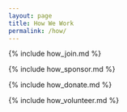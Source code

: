 ```yaml
---
layout: page
title: How We Work
permalink: /how/
---
```


{% include how_join.md %}

{% include how_sponsor.md %}

{% include how_donate.md %}

{% include how_volunteer.md %}

